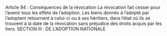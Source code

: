 Article 94 : Conséquences de la révocation
La révocation fait cesser pour l’avenir tous les effets de l’adoption.
Les biens donnés à l’adopté par l’adoptant retournent à celui-ci ou à ses héritiers, dans l’état où ils se trouvent à la date de la révocation sans préjudice des droits acquis par les tiers.
SECTION III : DE L’ADOPTION NATIONALE
